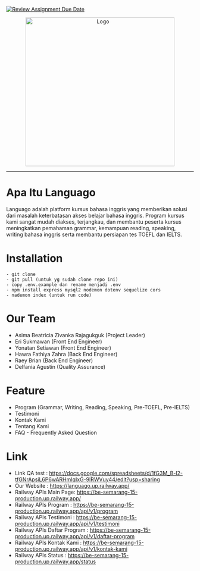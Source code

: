 [![Review Assignment Due Date](https://classroom.github.com/assets/deadline-readme-button-24ddc0f5d75046c5622901739e7c5dd533143b0c8e959d652212380cedb1ea36.svg)](https://classroom.github.com/a/yZWC7OmO)
<p align="center"><a href="https://kampus-merdeka-software-engineering.github.io/front-end-capstone-project-section-semarang-group-15/" target="_blank"><img src="https://raw.githubusercontent.com/Kampus-Merdeka-Software-Engineering/front-end-capstone-project-section-semarang-group-15/a4e71e2d945f576febb55bb2da2e918d5f6f28c8/images/Logo.svg" width="400" alt="Logo"></a></p><hr>

<h1>Apa Itu Languago</h1>
<p>Languago adalah platform kursus bahasa inggris yang memberikan solusi dari masalah keterbatasan akses belajar bahasa inggris. Program kursus kami sangat mudah diakses, terjangkau, dan membantu peserta kursus meningkatkan pemahaman grammar, kemampuan reading, speaking, writing bahasa inggris serta membantu persiapan tes TOEFL dan IELTS.</p>

<h1>Installation</h1>

```
- git clone
- git pull (untuk yg sudah clone repo ini)
- copy .env.example dan rename menjadi .env
- npm install express mysql2 nodemon dotenv sequelize cors
- nademon index (untuk run code)
```

<h1>Our Team</h1>
<ul>
	<li>Asima Beatricia Zivanka Rajagukguk (Project Leader)</li>
	<li>Eri Sukmawan (Front End Engineer)</li>
	<li>Yonatan Setiawan (Front End Engineer)</li>
	<li>Hawra Fathiya Zahra (Back End Engineer)</li>
	<li>Raey Brian (Back End Engineer)</li>
	<li>Delfania Agustin (Quality Assurance)</li>
</ul>

<h1>Feature</h1>
<ul>
	<li>Program (Grammar, Writing, Reading, Speaking, Pre-TOEFL, Pre-IELTS)</li>
	<li>Testimoni</li>
	<li>Kontak Kami</li>
	<li>Tentang Kami</li>
	<li>FAQ - Frequently Asked Question</li>
</ul>

<h1>Link</h1>

- Link QA test : https://docs.google.com/spreadsheets/d/1fG3M_B-l2-tfGNrApsiL6P6wARHmIqIxG-9lRWVuy44/edit?usp=sharing
- Our Website : https://languago.up.railway.app/
- Railway APIs Main Page: https://be-semarang-15-production.up.railway.app/
- Railway APIs Program : https://be-semarang-15-production.up.railway.app/api/v1/program
- Railway APIs Testimoni : https://be-semarang-15-production.up.railway.app/api/v1/testimoni
- Railway APIs Daftar Program : https://be-semarang-15-production.up.railway.app/api/v1/daftar-program
- Railway APIs Kontak Kami : https://be-semarang-15-production.up.railway.app/api/v1/kontak-kami
- Railway APIs Status : https://be-semarang-15-production.up.railway.app/status
